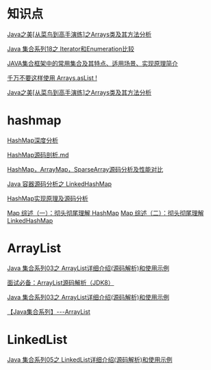 # 知识点

[Java之美[从菜鸟到高手演练]之Arrays类及其方法分析](https://blog.csdn.net/zhangerqing/article/details/42750027)

[Java 集合系列18之 Iterator和Enumeration比较](https://www.cnblogs.com/skywang12345/p/3311275.html)

[JAVA集合框架中的常用集合及其特点、适用场景、实现原理简介](https://www.jianshu.com/p/b54f1df33f84)

[千万不要这样使用 Arrays.asList !](https://mp.weixin.qq.com/s/iDpx7krEjSue0-IXGiMFeQ)

[Java之美[从菜鸟到高手演练]之Arrays类及其方法分析](https://blog.csdn.net/zhangerqing/article/details/42750027)

# hashmap

[HashMap深度分析](https://www.jianshu.com/p/8b372f3a195d)

[HashMap源码剖析.md](https://github.com/francistao/LearningNotes/blob/master/Part2/JavaSE/HashMap%E6%BA%90%E7%A0%81%E5%89%96%E6%9E%90.md)

[HashMap，ArrayMap，SparseArray源码分析及性能对比](https://www.jianshu.com/p/7b9a1b386265)

[Java 容器源码分析之 LinkedHashMap](http://blog.jrwang.me/2016/java-collections-linkedhashmap/)

[HashMap实现原理及源码分析](https://www.cnblogs.com/chengxiao/p/6059914.html?hmsr=toutiao.io&utm_medium=toutiao.io&utm_source=toutiao.io)

[Map 综述（一）：彻头彻尾理解 HashMap](https://blog.csdn.net/justloveyou_/article/details/62893086)
[Map 综述（二）：彻头彻尾理解 LinkedHashMap](https://blog.csdn.net/justloveyou_/article/details/71713781)

# ArrayList

[Java 集合系列03之 ArrayList详细介绍(源码解析)和使用示例](https://www.cnblogs.com/skywang12345/p/3308556.html)

[面试必备：ArrayList源码解析（JDK8）](https://blog.csdn.net/zxt0601/article/details/77281231)

[Java 集合系列03之 ArrayList详细介绍(源码解析)和使用示例](https://www.cnblogs.com/skywang12345/p/3308556.html)

[【Java集合系列】---ArrayList](https://zhuanlan.zhihu.com/p/24247566)

# LinkedList

[Java 集合系列05之 LinkedList详细介绍(源码解析)和使用示例](https://www.cnblogs.com/skywang12345/p/3308807.html)



